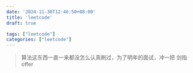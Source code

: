 ```yaml
---
date: '2024-11-30T12:46:50+08:00'
title: 'leetcode'
draft: true

tags: ["leetcode"]
categories: ["leetcode"]
---
```

> 算法这东西一直一来都没怎么认真刷过，为了明年的面试，冲一把
剑指offer